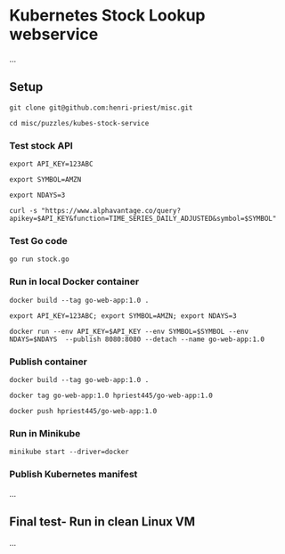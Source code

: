 # Kubernetes Stock Lookup webservice

...

## Setup

```git clone git@github.com:henri-priest/misc.git```

```cd misc/puzzles/kubes-stock-service```

### Test stock API

```export API_KEY=123ABC```

```export SYMBOL=AMZN```

```export NDAYS=3```

```curl -s "https://www.alphavantage.co/query?apikey=$API_KEY&function=TIME_SERIES_DAILY_ADJUSTED&symbol=$SYMBOL"```

### Test Go code

```go run stock.go```

### Run in local Docker container

```docker build --tag go-web-app:1.0 .```

```export API_KEY=123ABC; export SYMBOL=AMZN; export NDAYS=3```

```docker run --env API_KEY=$API_KEY --env SYMBOL=$SYMBOL --env NDAYS=$NDAYS  --publish 8080:8080 --detach --name go-web-app:1.0```

### Publish container

```docker build --tag go-web-app:1.0 .```

```docker tag go-web-app:1.0 hpriest445/go-web-app:1.0```

```docker push hpriest445/go-web-app:1.0```

### Run in Minikube

```minikube start --driver=docker```


### Publish Kubernetes manifest

...

## Final test- Run in clean Linux VM

...
